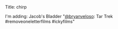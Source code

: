 Title: chirp

I'm adding: Jacob's Bladder
"<a href="http://twitter.com/bryanveloso">@bryanveloso</a>: Tar Trek #removeoneletterfilms #ickyfilms"
